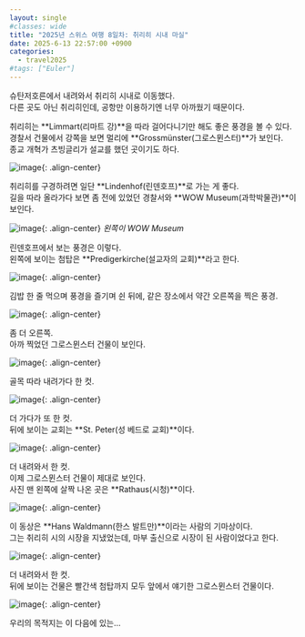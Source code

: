 ```yaml
---
layout: single
#classes: wide
title: "2025년 스위스 여행 8일차꞉ 취리히 시내 마실"
date: 2025-6-13 22:57:00 +0900
categories:
  - travel2025
#tags: ["Euler"]
---
```


슈탄저호른에서 내려와서 취리히 시내로 이동했다.\
다른 곳도 아닌 취리히인데, 공항만 이용하기엔 너무 아까웠기 때문이다.

취리히는 **Limmart(리마트 강)**을 따라 걸어다니기만 해도 좋은 풍경을 볼 수 있다.\
경찰서 건물에서 강쪽을 보면 멀리에 **Grossmünster(그로스뮌스터)**가 보인다.\
종교 개혁가 츠빙글리가 설교를 했던 곳이기도 하다.

![image](</images/2025-06-13/IMG_0281s64.jpg>){: .align-center}

취리히를 구경하려면 일단 **Lindenhof(린덴호프)**로 가는 게 좋다.\
길을 따라 올라가다 보면 좀 전에 있었던 경찰서와 **WOW Museum(과학박물관)**이 보인다.

![image](</images/2025-06-13/IMG_0286s64.jpg>){: .align-center}
*왼쪽이 WOW Museum*

린덴호프에서 보는 풍경은 이렇다.\
왼쪽에 보이는 첨탑은 **Predigerkirche(설교자의 교회)**라고 한다.

![image](</images/2025-06-13/IMG_0287s64.jpg>){: .align-center}

김밥 한 줄 먹으며 풍경을 즐기며 쉰 뒤에, 같은 장소에서 약간 오른쪽을 찍은 풍경.

![image](</images/2025-06-13/IMG_0300s64.jpg>){: .align-center}

좀 더 오른쪽.\
아까 찍었던 그로스뮌스터 건물이 보인다.

![image](</images/2025-06-13/IMG_0304s64.jpg>){: .align-center}

골목 따라 내려가다 한 컷.

![image](</images/2025-06-13/IMG_0307s64.jpg>){: .align-center}

더 가다가 또 한 컷.\
뒤에 보이는 교회는 **St. Peter(성 베드로 교회)**이다.

![image](</images/2025-06-13/IMG_0311s64.jpg>){: .align-center}

더 내려와서 한 컷.\
이제 그로스뮌스터 건물이 제대로 보인다.\
사진 맨 왼쪽에 살짝 나온 곳은 **Rathaus(시청)**이다.

![image](</images/2025-06-13/IMG_0314s64.jpg>){: .align-center}

이 동상은 **Hans Waldmann(한스 발트만)**이라는 사람의 기마상이다.\
그는 취리히 시의 시장을 지냈었는데, 마부 출신으로 시장이 된 사람이었다고 한다.

![image](</images/2025-06-13/IMG_0326s64.jpg>){: .align-center}

더 내려와서 한 컷.\
뒤에 보이는 건물은 빨간색 첨탑까지 모두 앞에서 얘기한 그로스뮌스터 건물이다.

![image](</images/2025-06-13/IMG_0329s64.jpg>){: .align-center}

우리의 목적지는 이 다음에 있는...
